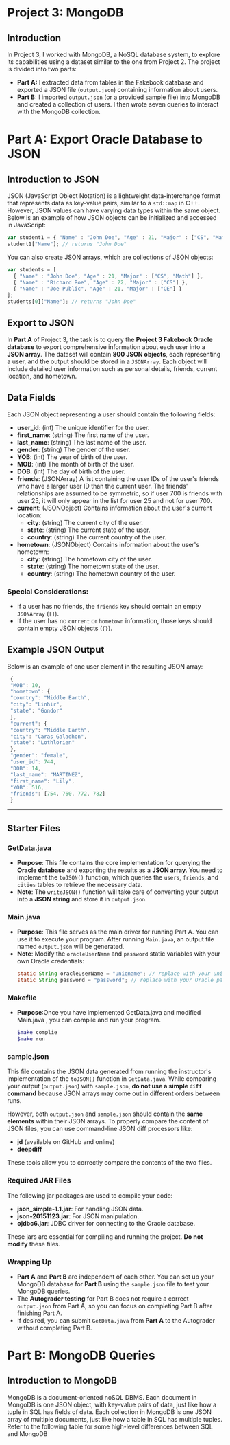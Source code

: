 # Project 3: MongoDB

## Introduction

In Project 3, I worked with MongoDB, a NoSQL database system, to explore its capabilities using a dataset similar to the one from Project 2. The project is divided into two parts:

- **Part A:** I extracted data from tables in the Fakebook database and exported a JSON file (`output.json`) containing information about users.
- **Part B:** I imported `output.json` (or a provided sample file) into MongoDB and created a collection of users. I then wrote seven queries to interact with the MongoDB collection.

# Part A: Export Oracle Database to JSON

## Introduction to JSON

JSON (JavaScript Object Notation) is a lightweight data-interchange format that represents data as key-value pairs, similar to a `std::map` in C++. However, JSON values can have varying data types within the same object. Below is an example of how JSON objects can be initialized and accessed in JavaScript:

```javascript
var student1 = { "Name" : "John Doe", "Age" : 21, "Major" : ["CS", "Math"] }
student1["Name"]; // returns "John Doe"
```
You can also create JSON arrays, which are collections of JSON objects:
```javascript
var students = [
  { "Name" : "John Doe", "Age" : 21, "Major" : ["CS", "Math"] },
  { "Name" : "Richard Roe", "Age" : 22, "Major" : ["CS"] },
  { "Name" : "Joe Public", "Age" : 21, "Major" : ["CE"] }
];
students[0]["Name"]; // returns "John Doe"
```

## Export to JSON

In **Part A** of Project 3, the task is to query the **Project 3 Fakebook Oracle database** to export comprehensive information about each user into a **JSON array**. The dataset will contain **800 JSON objects**, each representing a user, and the output should be stored in a `JSONArray`. Each object will include detailed user information such as personal details, friends, current location, and hometown.

## Data Fields

Each JSON object representing a user should contain the following fields:

- **user_id**: (int) The unique identifier for the user.
- **first_name**: (string) The first name of the user.
- **last_name**: (string) The last name of the user.
- **gender**: (string) The gender of the user.
- **YOB**: (int) The year of birth of the user.
- **MOB**: (int) The month of birth of the user.
- **DOB**: (int) The day of birth of the user.
- **friends**: (JSONArray) A list containing the user IDs of the user's friends who have a larger user ID than the current user. The friends' relationships are assumed to be symmetric, so if user 700 is friends with user 25, it will only appear in the list for user 25 and not for user 700.
- **current**: (JSONObject) Contains information about the user's current location:
  - **city**: (string) The current city of the user.
  - **state**: (string) The current state of the user.
  - **country**: (string) The current country of the user.
- **hometown**: (JSONObject) Contains information about the user's hometown:
  - **city**: (string) The hometown city of the user.
  - **state**: (string) The hometown state of the user.
  - **country**: (string) The hometown country of the user.

### Special Considerations:
- If a user has no friends, the `friends` key should contain an empty `JSONArray` (`[]`).
- If the user has no `current` or `hometown` information, those keys should contain empty JSON objects (`{}`).

## Example JSON Output

Below is an example of one user element in the resulting JSON array:
```javascript
 {
 "MOB": 10,
 "hometown": {
 "country": "Middle Earth",
 "city": "Linhir",
 "state": "Gondor"
 },
 "current": {
 "country": "Middle Earth",
 "city": "Caras Galadhon",
 "state": "Lothlorien"
 },
 "gender": "female",
 "user_id": 744,
 "DOB": 14,
 "last_name": "MARTINEZ",
 "first_name": "Lily",
 "YOB": 516,
 "friends": [754, 760, 772, 782]
 }
```
---
## Starter Files

### GetData.java
- **Purpose**: This file contains the core implementation for querying the **Oracle database** and exporting the results as a **JSON array**. You need to implement the `toJSON()` function, which queries the `users`, `friends`, and `cities` tables to retrieve the necessary data. 
- **Note**: The `writeJSON()` function will take care of converting your output into a **JSON string** and store it in `output.json`.

### Main.java
- **Purpose**: This file serves as the main driver for running Part A. You can use it to execute your program. After running `Main.java`, an output file named `output.json` will be generated. 
- **Note**: Modify the `oracleUserName` and `password` static variables with your own Oracle credentials:
  ```java
  static String oracleUserName = "uniqname"; // replace with your uniqname
  static String password = "password"; // replace with your Oracle password
  ```

### Makefile
- **Purpose**:Once you have implemented GetData.java and modified Main.java , you can compile and run your program.
  ```bash
  $make complie
  $make run
  ```

### sample.json
This file contains the JSON data generated from running the instructor's implementation of the `toJSON()` function in `GetData.java`. While comparing your output (`output.json`) with `sample.json`, **do not use a simple `diff` command** because JSON arrays may come out in different orders between runs. 

However, both `output.json` and `sample.json` should contain the **same elements** within their JSON arrays. To properly compare the content of JSON files, you can use command-line JSON diff processors like:

- **jd** (available on GitHub and online)
- **deepdiff** 

These tools allow you to correctly compare the contents of the two files.

### Required JAR Files
The following jar packages are used to compile your code:

- **json_simple-1.1.jar**: For handling JSON data.
- **json-20151123.jar**: For JSON manipulation.
- **ojdbc6.jar**: JDBC driver for connecting to the Oracle database.

These jars are essential for compiling and running the project. **Do not modify** these files.

### Wrapping Up
- **Part A** and **Part B** are independent of each other. You can set up your MongoDB database for **Part B** using the `sample.json` file to test your MongoDB queries.
- The **Autograder testing** for Part B does not require a correct `output.json` from Part A, so you can focus on completing Part B after finishing Part A.
- If desired, you can submit `GetData.java` from **Part A** to the Autograder without completing Part B.

# Part B: MongoDB Queries
## Introduction to MongoDB
MongoDB is a document-oriented noSQL DBMS. Each document in MongoDB is one JSON object, with key-value pairs of data, just like how a tuple in SQL has fields of data. Each collection in MongoDB is one JSON array of multiple documents, just like how a table in SQL has multiple tuples. Refer to the following table for some high-level differences between SQL and MongoDB
